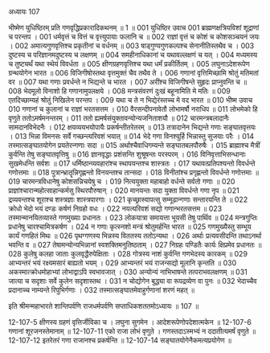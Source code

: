 अध्यायः 107

भीष्मेण युधिष्ठिरम् प्रति गणवृद्धिप्रकारादिकथनम् ॥ 1 ॥
001	युधिष्ठिर उवाच 
001	ब्राह्मणक्षत्रियविशां शूद्राणां च परन्तप ।
001	धर्मवृत्तं च वित्तं च वृत्त्युपायाः फलानि च ॥
002	राज्ञां वृत्तं च कोशं च कोशसञ्चयनं जयः ।
002	अमात्यगुणवृत्तिश्च प्रकृतीनां च वर्धनम् ॥
003	षाड्गुण्यगुणकल्पश्च सेनानीतिस्तथैव च ।
003	दुष्टस्य च परिज्ञानमदुष्टस्य च लक्षणम् ॥
004	समहीनाधिकानां च यथावल्लक्षणं च यत् ।
004	मध्यमस्य च तुष्ट्यर्थं यथा स्थेयं विवर्धता ॥
005	क्षीणग्रहणवृत्तिश्च यथा धर्मं प्रकीर्तितम् ।
005	लघुनाऽदेशरूपेण ग्रन्थयोगेन भारत ॥
006	विजिगीषोस्तथा वृत्तमुक्तं चैव तथैव ते ।
006	गणानां वृत्तिमिच्छामि श्रोतुं मतिमतां वर ॥
007	यथा गणाः प्रवर्धन्ते न भिद्यन्ते च भारत ।
007	अरींश्च विजिगीषन्ते सुहृदः प्राप्नुवन्ति च ॥
008	भेदमूलो विनाशो हि गणानामुपलक्षये ।
008	मन्त्रसंवरणं दुःखं बहूनामिति मे मतिः ॥
009	एतदिच्छाम्यहं श्रोतुं निखिलेन परन्तप ।
009	यथा च ते न भिद्येरंस्तच्च मे वद भारत ॥
010	भीष्म उवाच 
010	गणानां च कुलानां च राज्ञां भरतसत्तम ।
010	वैरसन्दीपनावेतौ लोभामर्षौ नराधिप ॥
011	लोभमेको हि वृणुते ततोऽमर्षमनन्तरम् ।
011	ततो ह्यमर्षसंयुक्तावन्योन्यजनिताशयौ ॥
012	चारमन्त्रबलादानैः सामदानविभेदनैः ।
012	क्षयव्ययभयोपायैः प्रकर्षन्तीतरेतरम् ॥
013	तत्रादानेन भिद्यन्ते गणाः सङ्घातवृत्तयः ।
013	भिन्ना विमनसः सर्वे गच्छन्त्यरिवशं भयात् ॥
014	भेदे गणा विनश्युर्हि भिन्नास्तु सुजयाः परैः ।
014	तस्मात्सङ्घातयोगेन प्रयतेरन्गणाः सदा ॥
015	अर्थाश्चैवाधिगम्यन्ते सङ्घातबलपौरुषैः ।
015	ब्राह्माश्च मैत्रीं कुर्वन्ति तेषु सङ्घातवृत्तिषु ॥
016	ज्ञानवृद्धाः प्रशंसन्ति शुश्रूषन्तः परस्परम् ।
016	विनिवृत्ताभिसन्धानाः सुखमेधन्ति सर्वशः ॥
017	धर्मिष्ठान्व्यवहारांश्च स्थापयन्तश्च शास्त्रतः ।
017	यथावत्प्रतिपश्यन्तो विवर्धन्ते गणोत्तमाः ॥
018	पुत्रान्भ्रातॄन्निगृह्णन्तो विनयन्तश्च तान्सदा ।
018	विनीतांश्च प्रगृह्णन्तो विवर्धन्ते गणोत्तमाः ॥
019	चारमन्त्रविधानेषु कोशसन्निचयेषु च ।
019	नित्ययुक्ता महाबाहो वर्धन्ते सर्वतो गणाः ॥
020	प्राज्ञांश्चारान्महोत्साहान्कर्मसु स्थिरपौरुषान् ।
020	मानयन्तः सदा युक्ता विवर्धन्ते गणा नृप ॥
021	द्रव्यवन्तश्च शूराश्च शस्त्रज्ञाः शास्त्रपारगाः ।
021	कृच्छ्रास्वापत्सु सम्मूढान्गणाः सन्तारयन्ति ते ॥
022	क्रोधो भेदो भयं दण्डः कर्षणं निग्रहो वधः ।
022	नयत्यरिवशं सद्यो गणान्भरतसत्तम ॥
023	तस्मान्मानयितव्यास्ते गणमुख्याः प्रधानतः ।
023	लोकयात्रा समायत्ता भूयसी तेषु पार्थिव ॥
024	मन्त्रगुप्तिः प्रधानेषु चारश्चामित्रकर्षण ।
024	न गणाः कृत्स्नशो मन्त्रं श्रोतुमर्हन्ति भारत ॥
025	गणमुख्यैस्तु सम्भूय कार्यं गणहितं मिथः ॥
026	पृथग्गणस्य भिन्नस्य विततस्य ततोऽन्यथा ।
026	अर्थाः प्रत्यवसीदन्ति तथाऽनर्था भवन्ति व ॥
027	तेषामन्योन्यभिन्नानां स्वशक्तिमनुतिष्ठताम् ।
027	निग्रहः पण्डितैः कार्यः क्षिप्रमेव प्रधानतः ॥
028	कुलेषु कलहा जाताः कुलवृद्धैरुपेक्षिताः ।
028	गोत्रस्य नाशं कुर्वन्ति गणभेदस्य कारकम् ॥
029	आभ्यन्तरं भयं रक्ष्यमसारं बाह्यतो भयम् ।
029	आभ्यन्तरं भयं राजन्सद्यो मूलानि कृन्तति ॥
030	अकस्मात्क्रोधमोहाभ्यां लोभाद्वाऽपि स्वभावजात् ।
030	अन्योन्यं नाभिभाषन्ते तत्पराभवलक्षणम् ॥
031	जात्या च सदृशाः सर्वे कुलेन सदृशास्तथ ।
031	न चोद्योगेन बुद्ध्या वा रूपद्रव्येण वा पुनः ॥
032	भेदाच्चैव प्रदानाच्च नाम्यन्ते रिपुभिर्गणाः ।
032	तस्मात्सङ्घातमेवाहुर्गणानां शरणं महत् ॥ 

इति श्रीमन्महाभारते शान्तिपर्वणि राजधर्मपर्वणि सप्ताधिकशततमोऽध्यायः ॥ 107 ॥

12-107-5 क्षीणस्य ग्रहणं वृत्तिर्जीविका च । लघुना सुगमेन । आदेशरूपेणोपदेशात्मकेन ॥ 12-107-6 गणानां शूरजनस्तेमानाम् ॥ 12-107-11 एको राजा लोभं वृणुते । गणस्तदाऽस्मभ्यं न ददातीत्यमर्षं वृणुते ॥ 12-107-12 इतरेतरं गणा राजानश्च प्रकर्षन्ति ॥ 12-107-14 सङ्घातयोगेनैकमत्यप्रयोगेण ॥
